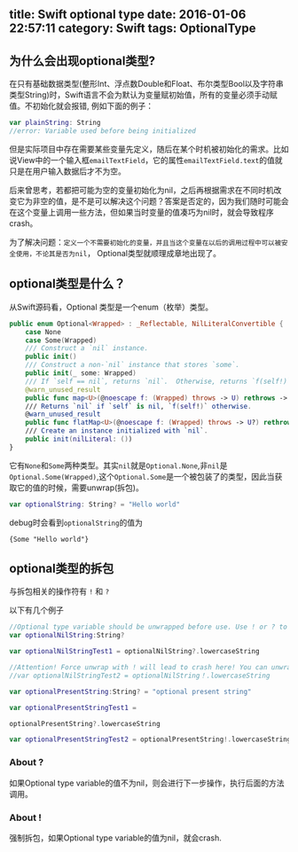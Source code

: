 title: Swift optional type
date: 2016-01-06 22:57:11
category: Swift
tags: OptionalType
---

## 为什么会出现optional类型?
在只有基础数据类型(整形Int、浮点数Double和Float、布尔类型Bool以及字符串类型String)时，Swift语言不会为默认为变量赋初始值，所有的变量必须手动赋值。不初始化就会报错, 例如下面的例子：

```Swift
var plainString: String
//error: Variable used before being initialized
```
但是实际项目中存在需要某些变量先定义，随后在某个时机被初始化的需求。比如说View中的一个输入框`emailTextField`，它的属性`emailTextField.text`的值就只是在用户输入数据后才不为空。

后来曾思考，若都把可能为空的变量初始化为nil，之后再根据需求在不同时机改变它为非空的值，是不是可以解决这个问题？答案是否定的，因为我们随时可能会在这个变量上调用一些方法，但如果当时变量的值凑巧为nil时，就会导致程序crash。

为了解决问题：`定义一个不需要初始化的变量，并且当这个变量在以后的调用过程中可以被安全使用，不论其是否为nil`， Optional类型就顺理成章地出现了。

<!-- more -->

## optional类型是什么？

从Swift源码看，Optional 类型是一个enum（枚举）类型。

```Swift
public enum Optional<Wrapped> : _Reflectable, NilLiteralConvertible {
    case None
    case Some(Wrapped)
    /// Construct a `nil` instance.
    public init()
    /// Construct a non-`nil` instance that stores `some`.
    public init(_ some: Wrapped)
    /// If `self == nil`, returns `nil`.  Otherwise, returns `f(self!)`.
    @warn_unused_result
    public func map<U>(@noescape f: (Wrapped) throws -> U) rethrows -> U?
    /// Returns `nil` if `self` is nil, `f(self!)` otherwise.
    @warn_unused_result
    public func flatMap<U>(@noescape f: (Wrapped) throws -> U?) rethrows -> U?
    /// Create an instance initialized with `nil`.
    public init(nilLiteral: ())
}

```

它有`None`和`Some`两种类型。其实`nil`就是`Optional.None`,非`nil`是`Optional.Some(Wrapped)`,这个`Optional.Some`是一个被包装了的类型，因此当获取它的值的时候，需要unwrap(拆包)。

```Swift
var optionalString: String? = "Hello world"
```
debug时会看到`optionalString`的值为

```
{Some "Hello world"}
```

## optional类型的拆包

与拆包相关的操作符有 `!` 和 `?`

以下有几个例子

```Swift
//Optional type variable should be unwrapped before use. Use ! or ? to unwrap.
var optionalNilString:String?

var optionalNilStringTest1 = optionalNilString?.lowercaseString

//Attention! Force unwrap with ! will lead to crash here! You can unwrap the comment and try
//var optionalNilStringTest2 = optionalNilString！.lowercaseString

var optionalPresentString:String? = "optional present string"

var optionalPresentStringTest1 =

optionalPresentString?.lowercaseString

var optionalPresentStringTest2 = optionalPresentString!.lowercaseString

```

### About ?
如果Optional type variable的值不为nil，则会进行下一步操作，执行后面的方法调用。

### About !
强制拆包，如果Optional type variable的值为nil，就会crash.
